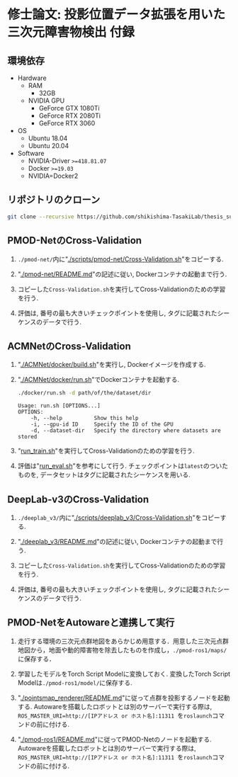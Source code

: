 # 修士論文: 投影位置データ拡張を用いた三次元障害物検出 付録

## 環境依存

- Hardware
  - RAM
    - 32GB
  - NVIDIA GPU
    - GeForce GTX 1080Ti
    - GeForce RTX 2080Ti
    - GeForce RTX 3060
- OS
  - Ubuntu 18.04
  - Ubuntu 20.04
- Software
  - NVIDIA-Driver `>=418.81.07`
  - Docker `>=19.03`
  - NVIDIA=Docker2

## リポジトリのクローン

```bash
git clone --recursive https://github.com/shikishima-TasakiLab/thesis_supplement.git
```

## PMOD-NetのCross-Validation

1. `./pmod-net/`内に"[./scripts/pmod-net/Cross-Validation.sh](./scripts/pmod-net/Cross-Validation.sh)"をコピーする.

1. "[./pmod-net/README.md](./pmod-net/README.md)"の記述に従い, Dockerコンテナの起動まで行う.

1. コピーした`Cross-Validation.sh`を実行してCross-Validationのための学習を行う.

1. 評価は, 番号の最も大きいチェックポイントを使用し, タグに記載されたシーケンスのデータで行う.

## ACMNetのCross-Validation

1. "[./ACMNet/docker/build.sh](./ACMNet/docker/build.sh)"を実行し, Dockerイメージを作成する.

1. "[./ACMNet/docker/run.sh](./ACMNet/docker/run.sh)"でDockerコンテナを起動する.

    ```bash
    ./docker/run.sh -d path/of/the/dataset/dir
    ```
    ```
    Usage: run.sh [OPTIONS...]
    OPTIONS:
        -h, --help          Show this help
        -i, --gpu-id ID     Specify the ID of the GPU
        -d, --dataset-dir   Specify the directory where datasets are stored
    ```

1. "[run_train.sh](./ACMNet/run_train.sh)"を実行してCross-Validationのための学習を行う.

1. 評価は"[run_eval.sh](./ACMNet/run_eval.sh)"を参考にして行う. チェックポイントは`latest`のついたものを, データセットはタグに記載されたシーケンスを用いる.

## DeepLab-v3のCross-Validation

1. `./deeplab_v3/`内に"[./scripts/deeplab_v3/Cross-Validation.sh](./scripts/deeplab_v3/Cross-Validation.sh)"をコピーする.

1. "[./deeplab_v3/README.md](./deeplab_v3/README.md)"の記述に従い, Dockerコンテナの起動まで行う.

1. コピーした`Cross-Validation.sh`を実行してCross-Validationのための学習を行う.

1. 評価は, 番号の最も大きいチェックポイントを使用し, タグに記載されたシーケンスのデータで行う.

## PMOD-NetをAutowareと連携して実行

1. 走行する環境の三次元点群地図をあらかじめ用意する．用意した三次元点群地図から，地面や動的障害物を除去したものを作成し，`./pmod-ros1/maps/`に保存する．

1. 学習したモデルをTorch Script Modelに変換しておく. 変換したTorch Script Modelは`./pmod-ros1/model/`に保存する.

1. "[./pointsmap_renderer/README.md](./pointsmap_renderer/README.md)"に従って点群を投影するノードを起動する. Autowareを搭載したロボットとは別のサーバーで実行する際は, `ROS_MASTER_URI=http://[IPアドレス or ホスト名]:11311 `を`roslaunch`コマンドの前に付ける.

1. "[./pmod-ros1/README.md](./pmod-ros1/README.md)"に従ってPMOD-Netのノードを起動する. Autowareを搭載したロボットとは別のサーバーで実行する際は, `ROS_MASTER_URI=http://[IPアドレス or ホスト名]:11311 `を`roslaunch`コマンドの前に付ける.
